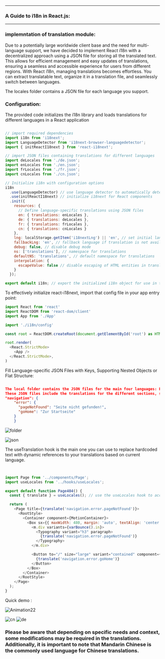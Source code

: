 
---
### A Guide to i18n in React.js:
---
### implemntation of translation module:

Due to a potentially large worldwide client base and the need for multi-language support, we have decided to implement React i18n with a decentralized approach using a JSON file for storing all the translated text. This allows for efficient management and easy updates of translations, ensuring a seamless and accessible experience for users from different regions. With React i18n, managing translations becomes effortless. You can extract translatable text, organize it in a translation file, and seamlessly switch between languages. 



The locales folder contains a JSON file for each language you support. 

### Configuration:

 The provided code initializes the i18n library and loads translations for different languages in a React application
```js

// import required dependencies
import i18n from 'i18next';
import LanguageDetector from 'i18next-browser-languagedetector';
import { initReactI18next } from 'react-i18next';

// import JSON files containing translations for different languages
import deLocales from './de.json';
import enLocales from './en.json';
import frLocales from './fr.json';
import cnLocales from './cn.json';

// Initialize i18n with configuration options
i18n
  .use(LanguageDetector) // use language detector to automatically detect user's language
  .use(initReactI18next) // initialize i18next for React components
  .init({
    resources: {
      // Define language-specific translations using JSON files
      en: { translations: enLocales }, 
      de: { translations: deLocales }, 
      fr: { translations: frLocales }, 
      cn: { translations: cnLocales } 
    },
    lng: localStorage.getItem('i18nextLng') || 'en', // set initial language based on stored preference or default to english
    fallbackLng: 'en', // fallback language if translation is not available
    debug: false, // disable debug mode
    ns: ['translations'], // namespace for translations
    defaultNS: 'translations', // default namespace for translations
    interpolation: {
      escapeValue: false // disable escaping of HTML entities in translated text
    }
  });

export default i18n; // export the initialized i18n object for use in the application


```




To effectively initialize react-i18next, import that config file in your app entry point:
```js
import React from 'react'
import ReactDOM from 'react-dom/client'
import App from './App'

import './i18n/config'

const root = ReactDOM.createRoot(document.getElementById('root') as HTMLElement)

root.render(
  <React.StrictMode>
    <App />
  </React.StrictMode>,
)
```



 Fill Language-specific JSON Files with Keys, Supporting Nested Objects or Flat Structure:


```JSON

The local folder contains the JSON files for the main four languages: English (en), French (fr), Chinese (cn), and German (de). 
These JSON files include the translations for the different sections, sub-sections, each with its respective sub-sections and key-value pairs.
"navigation": {
    "error": {
      "pageNotFound": "Seite nicht gefunden!",
      "goHome": "Zur Startseite"
    }
	}
```

![folder](https://github.com/Azriiii/Redux_project/assets/47857678/646c0a8f-62b3-4dbe-bef4-1389fb548a57)

![json](https://github.com/Azriiii/Redux_project/assets/47857678/0fff45d8-f95e-4a61-85bc-c296618bdfed)




The useTranslation hook is the main one you can use to replace hardcoded text with dynamic references to your translations based on current language.



```js


import Page from '../components/Page';
import useLocales from '../hooks/useLocales';

export default function Page404() {
  const { translate } = useLocales(); // use the useLocales hook to access the translation function

  return (
    <Page title={translate('navigation.error.pageNotFound')}>
      <RootStyle>
        <Container component={MotionContainer}>
          <Box sx={{ maxWidth: 480, margin: 'auto', textAlign: 'center' }}>
            <m.div variants={varBounce().in}>
              <Typography variant="h3" paragraph>
                {translate('navigation.error.pageNotFound')}
              </Typography>
            </m.div>

            <Button to="/" size="large" variant="contained" component={RouterLink}>
              {translate('navigation.error.goHome')}
            </Button>
          </Box>
        </Container>
      </RootStyle>
    </Page>
  );
}
```


Quick demo : 

![Animation22](https://github.com/Azriiii/Redux_project/assets/47857678/7b56272d-65f5-49c0-8c4b-7b752904e718)

![cn](https://github.com/Azriiii/Redux_project/assets/47857678/ea6457e5-509a-4df4-8d40-6da32b5715dc)
![de](https://github.com/Azriiii/Redux_project/assets/47857678/a02ba2f0-7318-4bcd-9a5e-3cbc0b0b9754)



### Please be aware that depending on specific needs and context, some modifications may be required in the translations. Additionally, it is important to note that Mandarin Chinese is the commonly used language for Chinese translations.
